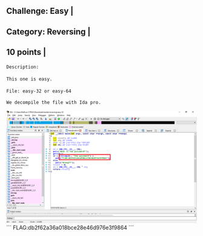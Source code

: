 Challenge: Easy |
----------------------------------------
Category: Reversing |
----------------------------------------
10 points |
----------------------------------------


```
Description:

This one is easy.

File: easy-32 or easy-64
```
```
We decompile the file with Ida pro.
```
<img src="./../files/flag_rev.png">
```
FLAG:db2f62a36a018bce28e46d976e3f9864
```
